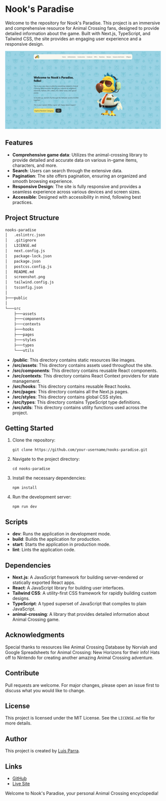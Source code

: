 # Nook's Paradise

Welcome to the repository for Nook's Paradise. This project is an immersive and comprehensive resource for Animal Crossing fans, designed to provide detailed information about the game. Built with Next.js, TypeScript, and Tailwind CSS, the site provides an engaging user experience and a responsive design.

![Nook's Paradise](screenshot.png)

## Features

- **Comprehensive game data**: Utilizes the animal-crossing library to provide detailed and accurate data on various in-game items, characters, and more.
- **Search**: Users can search through the extensive data.
- **Pagination**: The site offers pagination, ensuring an organized and smooth browsing experience.
- **Responsive Design**: The site is fully responsive and provides a seamless experience across various devices and screen sizes.
- **Accessible**: Designed with accessibility in mind, following best practices.

## Project Structure

```bash
nooks-paradise
│   .eslintrc.json
│   .gitignore
│   LICENSE.md
│   next.config.js
│   package-lock.json
│   package.json
│   postcss.config.js
│   README.md
│   screenshot.png
│   tailwind.config.js
│   tsconfig.json
│
├───public
│
└───src
    ├───assets
    ├───components
    ├───contexts
    ├───hooks
    ├───pages
    ├───styles
    ├───types
    └───utils
```

- **/public**: This directory contains static resources like images.
- **/src/assets**: This directory contains assets used throughout the site.
- **/src/components**: This directory contains reusable React components.
- **/src/contexts**: This directory contains React Context providers for state management.
- **/src/hooks**: This directory contains reusable React hooks.
- **/src/pages**: This directory contains all the Next.js pages.
- **/src/styles**: This directory contains global CSS styles.
- **/src/types**: This directory contains TypeScript type definitions.
- **/src/utils**: This directory contains utility functions used across the project.

## Getting Started

1. Clone the repository:
   ```
   git clone https://github.com/your-username/nooks-paradise.git
   ```
2. Navigate to the project directory:
   ```
   cd nooks-paradise
   ```
3. Install the necessary dependencies:
   ```
   npm install
   ```
4. Run the development server:
   ```
   npm run dev
   ```

## Scripts

- **dev**: Runs the application in development mode.
- **build**: Builds the application for production.
- **start**: Starts the application in production mode.
- **lint**: Lints the application code.

## Dependencies

- **Next.js**: A JavaScript framework for building server-rendered or statically exported React apps.
- **React**: A JavaScript library for building user interfaces.
- **Tailwind CSS**: A utility-first CSS framework for rapidly building custom designs.
- **TypeScript**: A typed superset of JavaScript that compiles to plain JavaScript.
- **animal-crossing**: A library that provides detailed information about Animal Crossing game.

## Acknowledgments
Special thanks to resources like Animal Crossing Database by Norviah and Google Spreadsheets for Animal Crossing: New Horizons for their info! Hats off to Nintendo for creating another amazing Animal Crossing adventure.

## Contribute

Pull requests are welcome. For major changes, please open an issue first to discuss what you would like to change.

## License

This project is licensed under the MIT License. See the `LICENSE.md` file for more details.

## Author

This project is created by [Luis Parra](https://github.com/lsprr).

## Links

- [GitHub](https://github.com/lsprr/nooks-paradise)
- [Live Site](https://www.nooks-paradise.com)

Welcome to Nook's Paradise, your personal Animal Crossing encyclopedia!
